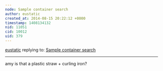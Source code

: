 ```yaml
---
node: Sample container search
author: eustatic
created_at: 2014-08-15 20:22:12 +0000
timestamp: 1408134132
nid: 11051
cid: 10012
uid: 379
---
```




[eustatic](../profile/eustatic) replying to: [Sample container search](../notes/warren/08-14-2014/sample-container-search)

----
amy is that a plastic straw + curling iron?
